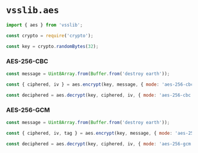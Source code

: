 # `vsslib.aes`

```js
import { aes } from 'vsslib';
```

```js
const crypto = require('crypto');

const key = crypto.randomBytes(32);
```

### AES-256-CBC

```js
const message = Uint8Array.from(Buffer.from('destroy earth'));

const { ciphered, iv } = aes.encrypt(key, message, { mode: 'aes-256-cbc'});
```

```js
const deciphered = aes.decrypt(key, ciphered, iv, { mode: 'aes-256-cbc'});
```

### AES-256-GCM

```js
const message = Uint8Array.from(Buffer.from('destroy earth'));

const { ciphered, iv, tag } = aes.encrypt(key, message, { mode: 'aes-256-gcm'});
```

```js
const deciphered = aes.decrypt(key, ciphered, iv, { mode: 'aes-256-gcm', tag });
```
